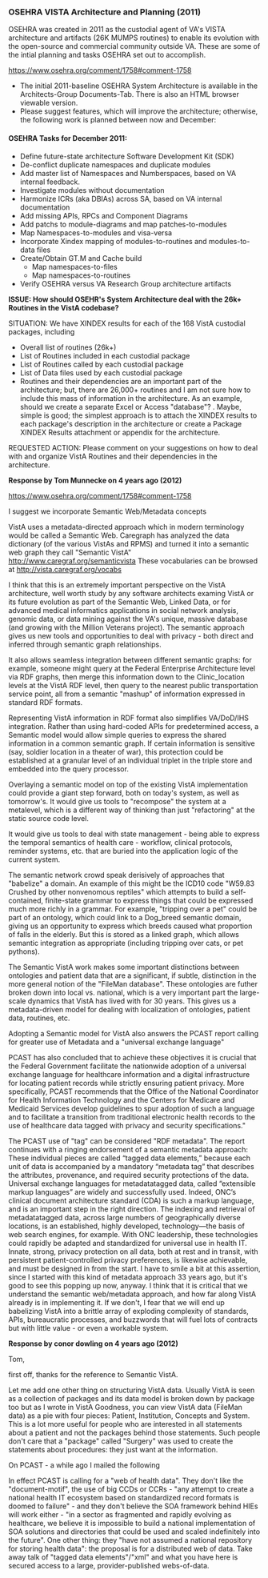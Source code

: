 ###  OSEHRA VISTA Architecture and Planning  (2011)

OSEHRA was created in 2011 as the custodial agent of VA's VISTA architecture and artifacts (26K MUMPS routines)  to enable its evolution with the open-source and commercial community outside VA.   These are some of the intial planning and tasks OSEHRA set out to accomplish.

https://www.osehra.org/comment/1758#comment-1758

* The initial 2011-baseline OSEHRA System Architecture is available in the Architects-Group Documents-Tab. There is also an HTML browser viewable version.  
* Please suggest features, which will improve the architecture; otherwise, the following work is planned between now and December:

#### OSEHRA Tasks for December 2011:
* Define future-state architecture Software Development Kit (SDK)
* De-conflict duplicate namespaces and duplicate modules
* Add master list of Namespaces and Numberspaces, based on VA internal feedback.
* Investigate modules without documentation
* Harmonize ICRs (aka DBIAs) across SA, based on VA internal documentation
* Add missing APIs, RPCs and Component Diagrams
* Add patchs to module-diagrams and map patches-to-modules
* Map Namespaces-to-modules and visa-versa
* Incorporate Xindex mapping of modules-to-routines and modules-to-data files
* Create/Obtain GT.M and Cache build
  * Map namespaces-to-files
  * Map namespaces-to-routines
* Verify OSEHRA versus VA Research Group architecture artifacts


__ISSUE: How should OSEHR's System Architecture deal with the 26k+ Routines in the VistA codebase?__

SITUATION: We have XINDEX results for each of the 168 VistA custodial packages, including
* Overall list of routines (26k+)
* List of Routines included in each custodial package
* List of Routines called by each custodial package
* List of Data files used by each custodial package
* Routines and their dependencies are an important part of the architecture; but, there are 26,000+ routines and I am not sure how to include this mass of information in the architecture. As an example, should we create a separate Excel or Access "database"? . Maybe, simple is good; the simplest approach is to attach the XINDEX results to each package's description in the architecture or create a Package XINDEX Results attachment or appendix for the architecture.

REQUESTED ACTION: Please comment on your suggestions on how to deal with and organize VistA Routines and their dependencies in the architecture.


__Response by Tom Munnecke on 4 years ago (2012)__

https://www.osehra.org/comment/1758#comment-1758

I suggest we incorporate Semantic Web/Metadata concepts

VistA uses a metadata-directed approach which in modern terminology would be called a Semantic Web.  Caregraph has analyzed the data dictionary (of the various VistAs and RPMS) and turned it into a semantic web graph they call "Semantic VistA" http://www.caregraf.org/semanticvista  These vocabularies can be browsed at http://vista.caregraf.org/vocabs

I think that this is an extremely important perspective on the VistA architecture, well worth study by any software architects examing VistA or its future evolution as part of the Semantic Web, Linked Data, or for advanced medical informatics applications in social network analysis, genomic data, or data mining against the VA's unique, massive database (and growing with the Million Veterans project).  The semantic approach gives us new tools and opportunities to deal with privacy - both direct and inferred through semantic graph relationships.

It also allows seamless integration between different semantic graphs: for example, someone might query at the Federal Enterprise Architecture level via RDF graphs, then merge this information down to the Clinic_location levels at the VistA RDF level, then query to the nearest public transportation service point, all from a semantic "mashup" of information expressed in standard RDF formats.

Representing VistA information in RDF format also simplifies VA/DoD/IHS integration.  Rather than using hard-coded APIs for predetermined access, a Semantic model would allow simple queries to express the shared information in a common semantic graph.  If certain information is sensitive (say, soldier location in a theater of war), this protection could be established at a granular level of an individual triplet in the triple store and embedded into the query processor.

Overlaying a semantic model on top of the existing VistA implementation could provide a giant step forward, both on today's system, as well as tomorrow's.  It would give us tools to "recompose" the system at a metalevel, which is a different way of thinking than just "refactoring" at the static source code level.  

It would give us tools to deal with state management - being able to express the temporal semantics of health care - workflow, clinical protocols, reminder systems, etc. that are buried into the application logic of the current system. 

The semantic network crowd speak derisively of approaches that "babelize" a domain.  An example of this might be the ICD10 code "W59.83 Crushed by other nonvenomous reptiles" which attempts to build a self-contained, finite-state grammar to express things that could be expressed much more richly in a grammar.  For example, "tripping over a pet" could be part of an ontology, which could link to a Dog_breed semantic domain, giving us an opportunity to express which breeds caused what proportion of falls in the elderly.  But this is stored as a linked graph, which allows semantic integration as appropriate (including tripping over cats, or pet pythons).

The Semantic VistA work makes some important distinctions between ontologies and patient data that are a significant, if subtle, distinction in the more general notion of the "FileMan database".  These ontologies are futher broken down into local vs. national, which is a very important part the large-scale dynamics that VistA has lived with for 30 years. This gives us a metadata-driven model for dealing with localization of ontologies, patient data, routines, etc.

Adopting a Semantic model for VistA also answers the PCAST report calling for greater use of Metadata and a "universal exchange language"

 

PCAST has also concluded that to achieve these objectives it is crucial that the Federal Government facilitate the nationwide adoption of a universal exchange language for healthcare information and a digital infrastructure for locating patient records while strictly ensuring patient privacy. More specifically, PCAST recommends that the Office of the National Coordinator for Health Information Technology and the Centers for Medicare and Medicaid Services develop guidelines to spur adoption of such a language and to facilitate a transition from traditional electronic health records to the use of healthcare data tagged with privacy and security specifications."

The PCAST use of "tag" can be considered "RDF metadata".  The report continues with a ringing endorsement of a semantic metadata approach:
These individual pieces are called “tagged data elements,” because each unit of data is accompanied by a mandatory “meta­data tag” that describes the attributes, provenance, and required security protections of the data. Universal exchange languages for metadata­tagged data, called “extensible markup languages” are widely and successfully used. Indeed, ONC’s clinical document architecture standard (CDA) is such a markup language, and is an important step in the right direction. The indexing and retrieval of metadata­tagged data, across large numbers of geographically diverse locations, is an established, highly developed, technology—the basis of web search engines, for example. With ONC leadership, these technologies could rapidly be adapted and standardized for universal use in health IT. Innate, strong, privacy protection on all data, both at rest and in transit, with persistent patient­-controlled privacy preferences, is likewise achievable, and must be designed in from the start.
I have to smile a bit at this assertion, since I started with this kind of metadata approach 33 years ago, but it's good to see this popping up now, anyway. I think that it is critical that we understand the semantic web/metadata approach, and how far along VistA already is in implementing it.  If we don't, I fear that we will end up babelizing VistA into a brittle array of exploding complexity of standards, APIs, bureaucratic processes, and buzzwords that will fuel lots of contracts but with little value - or even a workable system.

 

__Response by conor dowling on 4 years ago (2012)__

Tom,

first off, thanks for the reference to Semantic VistA.

Let me add one other thing on structuring VistA data. Usually VistA is seen as a collection of packages and its data model is broken down by package too but as I wrote in VistA Goodness, you can view VistA data (FileMan data) as a pie with four pieces: Patient, Institution, Concepts and System. This is a lot more useful for people who are interested in all statements about a patient and not the packages behind those statements. Such people don't care that a "package" called "Surgery" was used to create the statements about procedures: they just want at the information.  

On PCAST - a while ago I mailed the following

In effect PCAST is calling for a "web of health data". They don't like the "document-motif", the use of big CCDs or CCRs - "any attempt to create a national health IT ecosystem based on standardized record formats is doomed to failure" - and they don't believe the SOA framework behind HIEs will work either - "in a sector as fragmented and rapidly evolving as healthcare, we believe it is impossible to build a national implementation of SOA solutions and directories that could be used and scaled indefinitely into the future". One other thing: they "have not assumed a national repository for storing health data": the proposal  is for a distributed web of data. Take away talk of "tagged data elements"/"xml" and what you have here is secured access to a large, provider-published webs-of-data.


